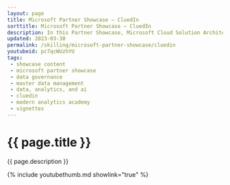 ```yaml
---
layout: page
title: Microsoft Partner Showcase — CluedIn
sorttitle: Microsoft Partner Showcase — CluedIn
description: In this Partner Showcase, Microsoft Cloud Solution Architects Chris Mitchell and Brian Hitney discuss Master Data Management (MDM) and data governance with CluedIn CEO Tim Ward, who lends his insight on the industry and gives a demo of how CluedIn solves a common master data management problem.
updated: 2023-03-30
permalink: /skilling/microsoft-partner-showcase/cluedin
youtubeid: pc7qcWUzhYU
tags: 
 - showcase content
 - microsoft partner showcase
 - data governance
 - master data management
 - data, analytics, and ai
 - cluedin
 - modern analytics academy
 - vignettes
---
```


# {{ page.title }}

{{ page.description }}

{% include youtubethumb.md showlink="true" %}